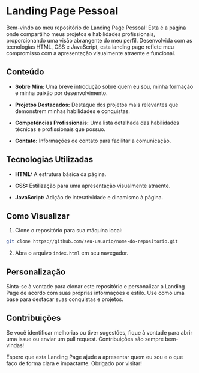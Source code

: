 # Landing Page Pessoal

Bem-vindo ao meu repositório de Landing Page Pessoal! Esta é a página onde compartilho meus projetos e habilidades profissionais, proporcionando uma visão abrangente do meu perfil. Desenvolvida com as tecnologias HTML, CSS e JavaScript, esta landing page reflete meu compromisso com a apresentação visualmente atraente e funcional.

## Conteúdo

- **Sobre Mim:** Uma breve introdução sobre quem eu sou, minha formação e minha paixão por desenvolvimento.

- **Projetos Destacados:** Destaque dos projetos mais relevantes que demonstrem minhas habilidades e conquistas.

- **Competências Profissionais:** Uma lista detalhada das habilidades técnicas e profissionais que possuo.

- **Contato:** Informações de contato para facilitar a comunicação.

## Tecnologias Utilizadas

- **HTML:** A estrutura básica da página.

- **CSS:** Estilização para uma apresentação visualmente atraente.

- **JavaScript:** Adição de interatividade e dinamismo à página.

## Como Visualizar

1. Clone o repositório para sua máquina local:

```bash
git clone https://github.com/seu-usuario/nome-do-repositorio.git
```

2. Abra o arquivo `index.html` em seu navegador.

## Personalização

Sinta-se à vontade para clonar este repositório e personalizar a Landing Page de acordo com suas próprias informações e estilo. Use como uma base para destacar suas conquistas e projetos.

## Contribuições

Se você identificar melhorias ou tiver sugestões, fique à vontade para abrir uma issue ou enviar um pull request. Contribuições são sempre bem-vindas!

Espero que esta Landing Page ajude a apresentar quem eu sou e o que faço de forma clara e impactante. Obrigado por visitar!
